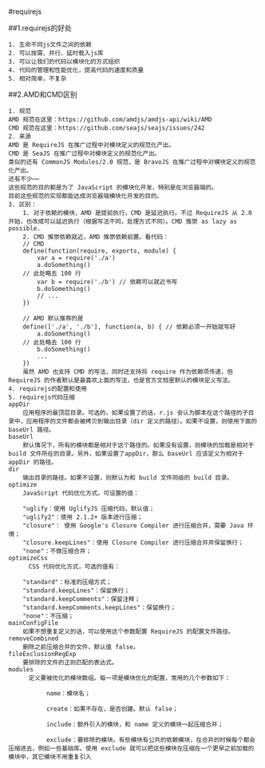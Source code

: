 #requirejs

##1.requirejs的好处
    
    1. 生命不同js文件之间的依赖
    2. 可以按需、并行、延时载入js库
    3. 可以让我们的代码以模块化的方式组织
    4. 代码的管理和性能优化，提高代码的速度和质量
    5. 相对简单，不复杂

##2.AMD和CMD区别
    
    1. 规范
    AMD 规范在这里：https://github.com/amdjs/amdjs-api/wiki/AMD
    CMD 规范在这里：https://github.com/seajs/seajs/issues/242
    2. 来源
    AMD 是 RequireJS 在推广过程中对模块定义的规范化产出。
    CMD 是 SeaJS 在推广过程中对模块定义的规范化产出。
    类似的还有 CommonJS Modules/2.0 规范，是 BravoJS 在推广过程中对模块定义的规范化产出。
    还有不少⋯⋯
    这些规范的目的都是为了 JavaScript 的模块化开发，特别是在浏览器端的。
    目前这些规范的实现都能达成浏览器端模块化开发的目的。
    3. 区别：
        1. 对于依赖的模块，AMD 是提前执行，CMD 是延迟执行。不过 RequireJS 从 2.0 开始，也改成可以延迟执行（根据写法不同，处理方式不同）。CMD 推崇 as lazy as possible.
        2. CMD 推崇依赖就近，AMD 推崇依赖前置。看代码：
        // CMD
        define(function(require, exports, module) {
            var a = require('./a')
            a.doSomething()
        // 此处略去 100 行
            var b = require('./b') // 依赖可以就近书写
            b.doSomething()
            // ... 
        })

        // AMD 默认推荐的是
        define(['./a', './b'], function(a, b) { // 依赖必须一开始就写好
            a.doSomething()
        // 此处略去 100 行
            b.doSomething()
            ...
        }) 
        虽然 AMD 也支持 CMD 的写法，同时还支持将 require 作为依赖项传递，但 RequireJS 的作者默认是最喜欢上面的写法，也是官方文档里默认的模块定义写法。
    4. requirejs的配置和使用
    5. requirejs代码压缩
	appDir
		应用程序的最顶层目录。可选的，如果设置了的话，r.js 会认为脚本在这个路径的子目录中，应用程序的文件都会被拷贝到输出目录（dir 定义的路径）。如果不设置，则使用下面的 baseUrl 路径。
	baseUrl
		默认情况下，所有的模块都是相对于这个路径的。如果没有设置，则模块的加载是相对于 build 文件所在的目录。另外，如果设置了appDir，那么 baseUrl 应该定义为相对于 appDir 的路径。
	dir
		输出目录的路径。如果不设置，则默认为和 build 文件同级的 build 目录。
	optimize
		JavaScript 代码优化方式。可设置的值：
		
		"uglify：使用 UglifyJS 压缩代码，默认值；
		"uglify2"：使用 2.1.2+ 版本进行压缩；
		"closure"： 使用 Google's Closure Compiler 进行压缩合并，需要 Java 环境；
		"closure.keepLines"：使用 Closure Compiler 进行压缩合并并保留换行；
		"none"：不做压缩合并；
	optimizeCss
		　CSS 代码优化方式，可选的值有：
		
		"standard"：标准的压缩方式；
		"standard.keepLines"：保留换行；
		"standard.keepComments"：保留注释；
		"standard.keepComments.keepLines"：保留换行；
		"none"：不压缩；
	mainConfigFile
		如果不想重复定义的话，可以使用这个参数配置 RequireJS 的配置文件路径。
	removeCombined
		删除之前压缩合并的文件，默认值 false。
	fileExclusionRegExp
		要排除的文件的正则匹配的表达式。
	modules
		　定义要被优化的模块数组。每一项是模块优化的配置，常用的几个参数如下：
		
		　　　　name：模块名；
		
		　　　　create：如果不存在，是否创建。默认 false；
		
		　　　　include：额外引入的模块，和 name 定义的模块一起压缩合并；
		
		　　　　exclude：要排除的模块。有些模块有公共的依赖模块，在合并的时候每个都会压缩进去，例如一些基础库。使用 exclude 就可以把这些模块在压缩在一个更早之前加载的模块中，其它模块不用重复引入